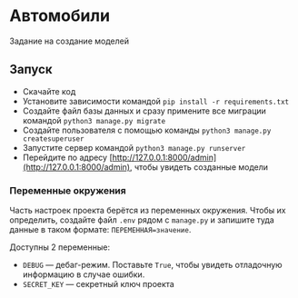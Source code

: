 # Автомобили

Задание на создание моделей

## Запуск

- Скачайте код
- Установите зависимости командой `pip install -r requirements.txt`
- Создайте файл базы данных и сразу примените все миграции командой `python3 manage.py migrate`
- Создайте пользователя с помощью команды `python3 manage.py createsuperuser`
- Запустите сервер командой `python3 manage.py runserver`
- Перейдите по адресу [http://127.0.0.1:8000/admin](http://127.0.0.1:8000/admin), чтобы увидеть созданные модели

### Переменные окружения

Часть настроек проекта берётся из переменных окружения. Чтобы их определить, создайте файл `.env` рядом с `manage.py` и запишите туда данные в таком формате: `ПЕРЕМЕННАЯ=значение`.

Доступны 2 переменные:
- `DEBUG` — дебаг-режим. Поставьте `True`, чтобы увидеть отладочную информацию в случае ошибки.
- `SECRET_KEY` — секретный ключ проекта

